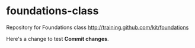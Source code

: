 # foundations-class
Repository for Foundations class http://training.github.com/kit/foundations

Here's a change to test **Commit changes**.
